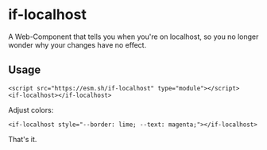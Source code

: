 # if-localhost

A Web-Component that tells you when you're on localhost, so you no longer wonder why your changes have no effect.

## Usage

```
<script src="https://esm.sh/if-localhost" type="module"></script>
<if-localhost></if-localhost>
```

Adjust colors:

```
<if-localhost style="--border: lime; --text: magenta;"></if-localhost>
```

That's it.
